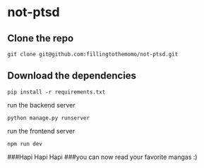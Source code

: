 # not-ptsd
## Clone the repo
```
git clone git@github.com:fillingtothemomo/not-ptsd.git
```

## Download the dependencies
```
pip install -r requirements.txt
```
run the backend server 
```
python manage.py runserver
```
run the frontend server

```
npm run dev

```

###Hapi Hapi Hapi
###you can now read your favorite mangas :)
